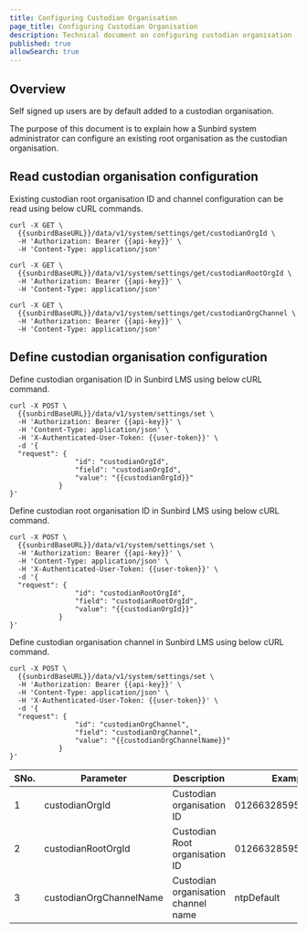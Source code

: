 ```yaml
---
title: Configuring Custodian Organisation
page_title: Configuring Custodian Organisation
description: Technical document on configuring custodian organisation
published: true
allowSearch: true
---
```


## Overview
Self signed up users are by default added to a custodian organisation. 

The purpose of this document is to explain how a Sunbird system administrator can configure an existing root organisation as the custodian organisation.

## Read custodian organisation configuration

Existing custodian root organisation ID and channel configuration can be read using below cURL commands.

```
curl -X GET \
  {{sunbirdBaseURL}}/data/v1/system/settings/get/custodianOrgId \
  -H 'Authorization: Bearer {{api-key}}' \
  -H 'Content-Type: application/json'
```

```
curl -X GET \
  {{sunbirdBaseURL}}/data/v1/system/settings/get/custodianRootOrgId \
  -H 'Authorization: Bearer {{api-key}}' \
  -H 'Content-Type: application/json'
```

```
curl -X GET \
  {{sunbirdBaseURL}}/data/v1/system/settings/get/custodianOrgChannel \
  -H 'Authorization: Bearer {{api-key}}' \
  -H 'Content-Type: application/json'
```

## Define custodian organisation configuration

Define custodian organisation ID in Sunbird LMS using below cURL command.

```
curl -X POST \
  {{sunbirdBaseURL}}/data/v1/system/settings/set \
  -H 'Authorization: Bearer {{api-key}}' \
  -H 'Content-Type: application/json' \
  -H 'X-Authenticated-User-Token: {{user-token}}' \
  -d '{
  "request": {
                "id": "custodianOrgId",
                "field": "custodianOrgId",
                "value": "{{custodianOrgId}}"
            }
}'
```

Define custodian root organisation ID in Sunbird LMS using below cURL command.

```
curl -X POST \
  {{sunbirdBaseURL}}/data/v1/system/settings/set \
  -H 'Authorization: Bearer {{api-key}}' \
  -H 'Content-Type: application/json' \
  -H 'X-Authenticated-User-Token: {{user-token}}' \
  -d '{
  "request": {
                "id": "custodianRootOrgId",
                "field": "custodianRootOrgId",
                "value": "{{custodianOrgId}}"
            }
}'
```

Define custodian organisation channel in Sunbird LMS using below cURL command.

```
curl -X POST \
  {{sunbirdBaseURL}}/data/v1/system/settings/set \
  -H 'Authorization: Bearer {{api-key}}' \
  -H 'Content-Type: application/json' \
  -H 'X-Authenticated-User-Token: {{user-token}}' \
  -d '{
  "request": {
                "id": "custodianOrgChannel",
                "field": "custodianOrgChannel",
                "value": "{{custodianOrgChannelName}}"
            }
}'
```

SNo. | Parameter | Description | Example
-----|-----------|-------------|---------
1 | custodianOrgId | Custodian organisation ID | 0126632859575746566
2 | custodianRootOrgId | Custodian Root organisation ID | 0126632859575746566
3 | custodianOrgChannelName | Custodian organisation channel name | ntpDefault

